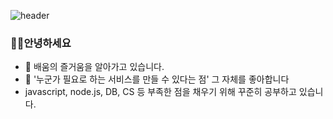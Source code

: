![header](https://capsule-render.vercel.app/api?type=waving&color=auto&height=160&section=header&text=hana-j&fontSize=70)
  
  
</div>

### 🙋‍♀안녕하세요 </br>
- 🌱 배움의 즐거움을 알아가고 있습니다. </br> 
- 🌸 '누군가 필요로 하는 서비스를 만들 수 있다는 점' 그 자체를 좋아합니다
- javascript, node.js, DB, CS 등 부족한 점을 채우기 위해 꾸준히 공부하고 있습니다.

 </br> 
 </br> 






